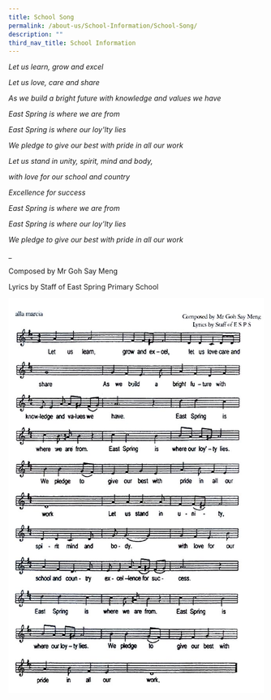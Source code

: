 ```yaml
---
title: School Song
permalink: /about-us/School-Information/School-Song/
description: ""
third_nav_title: School Information
---
```

_Let us learn, grow and excel_


_Let us love, care and share_

_As we build a bright future with knowledge and values we have_

_East Spring is where we are from_

_East Spring is where our loy'lty lies_

_We pledge to give our best with pride in all our work_

_Let us stand in unity, spirit, mind and body,_

_with love for our school and country_

_Excellence for success_

_East Spring is where we are from_

_East Spring is where our loy'lty lies_

_We pledge to give our best with pride in all our work_

_

  

Composed by Mr Goh Say Meng

Lyrics by Staff of East Spring Primary School

![](/images/school%20song.jpeg)
